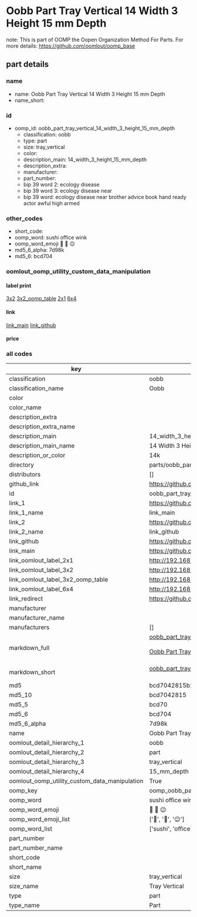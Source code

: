 # Oobb Part Tray Vertical 14 Width 3 Height 15 mm Depth  

note: This is part of OOMP the Oopen Organization Method For Parts. For more details: https://github.com/oomlout/oomp_base

##  part details
  







### name
* name: Oobb Part Tray Vertical 14 Width 3 Height 15 mm Depth
* name_short: 
### id
* oomp_id: oobb_part_tray_vertical_14_width_3_height_15_mm_depth
  * classification: oobb
  * type: part
  * size: tray_vertical
  * color: 
  * description_main: 14_width_3_height_15_mm_depth
  * description_extra: 
  * manufacturer: 
  * part_number: 
  * bip 39 word 2: ecology disease
  * bip 39 word 3: ecology disease near
  * bip 39 word: ecology disease near brother advice book hand ready actor awful high armed

### other_codes
* short_code: 
* oomp_word: sushi office wink
* oomp_word_emoji :sushi: :office: :wink:
* md5_6_alpha: 7d98k
* md5_6: bcd704






### oomlout_oomp_utility_custom_data_manipulation
#### label print
[3x2](http://192.168.1.245:1112/?label=oomp%207d98k)
[3x2_oomp_table](http://192.168.1.108:1112/?label=oomp%207d98k)
[2x1](http://192.168.1.242:1112/?label=oomp%207d98k)
[6x4](http://192.168.1.55:1112/?label=oomp%207d98k)    

#### link

[link_main](https://github.com/oomlout/oomlout_oomp_version_1_messy/tree/main/parts/oobb_part_tray_vertical_14_width_3_height_15_mm_depth) [link_github](https://github.com/oomlout/oomlout_oomp_version_1_messy/tree/main/parts/oobb_part_tray_vertical_14_width_3_height_15_mm_depth)                             

#### price







### all codes 
| key | value |  
| --- | --- |  
| classification | oobb |  
| classification_name | Oobb |  
| color |  |  
| color_name |  |  
| description_extra |  |  
| description_extra_name |  |  
| description_main | 14_width_3_height_15_mm_depth |  
| description_main_name | 14 Width 3 Height 15 mm Depth |  
| description_or_color | 14k |  
| directory | parts/oobb_part_tray_vertical_14_width_3_height_15_mm_depth |  
| distributors | [] |  
| github_link | https://github.com/oomlout/oomlout_oomp_part_src/tree/main/parts/oobb_part_tray_vertical_14_width_3_height_15_mm_depth |  
| id | oobb_part_tray_vertical_14_width_3_height_15_mm_depth |  
| link_1 | https://github.com/oomlout/oomlout_oomp_version_1_messy/tree/main/parts/oobb_part_tray_vertical_14_width_3_height_15_mm_depth |  
| link_1_name | link_main |  
| link_2 | https://github.com/oomlout/oomlout_oomp_version_1_messy/tree/main/parts/oobb_part_tray_vertical_14_width_3_height_15_mm_depth |  
| link_2_name | link_github |  
| link_github | https://github.com/oomlout/oomlout_oomp_version_1_messy/tree/main/parts/oobb_part_tray_vertical_14_width_3_height_15_mm_depth |  
| link_main | https://github.com/oomlout/oomlout_oomp_version_1_messy/tree/main/parts/oobb_part_tray_vertical_14_width_3_height_15_mm_depth |  
| link_oomlout_label_2x1 | http://192.168.1.242:1112/?label=oomp%207d98k |  
| link_oomlout_label_3x2 | http://192.168.1.245:1112/?label=oomp%207d98k |  
| link_oomlout_label_3x2_oomp_table | http://192.168.1.108:1112/?label=oomp%207d98k |  
| link_oomlout_label_6x4 | http://192.168.1.55:1112/?label=oomp%207d98k |  
| link_redirect | https://github.com/oomlout/oomlout_oomp_version_1_messy/tree/main/parts/oobb_part_tray_vertical_14_width_3_height_15_mm_depth |  
| manufacturer |  |  
| manufacturer_name |  |  
| manufacturers | [] |  
| markdown_full | [oobb_part_tray_vertical_14_width_3_height_15_mm_depth](none)<br>[](none)<br>[Oobb Part Tray Vertical 14 Width 3 Height 15 Mm Depth](none)<br><br> |  
| markdown_short | [oobb_part_tray_vertical_14_width_3_height_15_mm_depth](none)<br><br> |  
| md5 | bcd7042815b2cd18660201cf270fc230 |  
| md5_10 | bcd7042815 |  
| md5_5 | bcd70 |  
| md5_6 | bcd704 |  
| md5_6_alpha | 7d98k |  
| name | Oobb Part Tray Vertical 14 Width 3 Height 15 mm Depth |  
| oomlout_detail_hierarchy_1 | oobb |  
| oomlout_detail_hierarchy_2 | part |  
| oomlout_detail_hierarchy_3 | tray_vertical |  
| oomlout_detail_hierarchy_4 | 15_mm_depth |  
| oomlout_oomp_utility_custom_data_manipulation | True |  
| oomp_key | oomp_oobb_part_tray_vertical_14_width_3_height_15_mm_depth |  
| oomp_word | sushi office wink |  
| oomp_word_emoji | :sushi: :office: :wink: |  
| oomp_word_emoji_list | [':sushi:', ':office:', ':wink:'] |  
| oomp_word_list | ['sushi', 'office', 'wink'] |  
| part_number |  |  
| part_number_name |  |  
| short_code |  |  
| short_name |  |  
| size | tray_vertical |  
| size_name | Tray Vertical |  
| type | part |  
| type_name | Part |  

